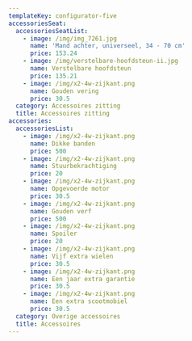 ```yaml
---
templateKey: configurator-five
accessoriesSeat:
  accessoriesSeatList:
    - image: /img/img_7261.jpg
      name: 'Mand achter, universeel, 34 - 70 cm'
      price: 153.24
    - image: /img/verstelbare-hoofdsteun-ii.jpg
      name: Verstelbare hoofdsteun
      price: 135.21
    - image: /img/x2-4w-zijkant.png
      name: Gouden vering
      price: 30.5
  category: Accessoires zitting
  title: Accessoires zitting
accessories:
  accessoriesList:
    - image: /img/x2-4w-zijkant.png
      name: Dikke banden
      price: 500
    - image: /img/x2-4w-zijkant.png
      name: Stuurbekrachtiging
      price: 20
    - image: /img/x2-4w-zijkant.png
      name: Opgevoerde motor
      price: 30.5
    - image: /img/x2-4w-zijkant.png
      name: Gouden verf
      price: 500
    - image: /img/x2-4w-zijkant.png
      name: Spoiler
      price: 20
    - image: /img/x2-4w-zijkant.png
      name: Vijf extra wielen
      price: 30.5
    - image: /img/x2-4w-zijkant.png
      name: Een jaar extra garantie
      price: 30.5
    - image: /img/x2-4w-zijkant.png
      name: Een extra scootmobiel
      price: 30.5
  category: Overige accessoires
  title: Accessoires
---
```


